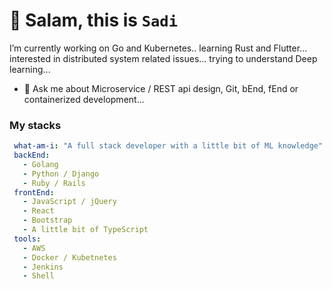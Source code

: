 # 👋 Salam, this is `Sadi` 

 I’m currently working on Go and Kubernetes.. learning Rust and Flutter... interested in distributed system related issues... trying to understand Deep learning...
- 💬 Ask me about Microservice / REST api design, Git, bEnd, fEnd or containerized development...

### My stacks

```yaml
 what-am-i: "A full stack developer with a little bit of ML knowledge"
 backEnd: 
   - Golang
   - Python / Django
   - Ruby / Rails
 frontEnd: 
   - JavaScript / jQuery
   - React
   - Bootstrap
   - A little bit of TypeScript
 tools:
   - AWS
   - Docker / Kubetnetes
   - Jenkins
   - Shell
```

